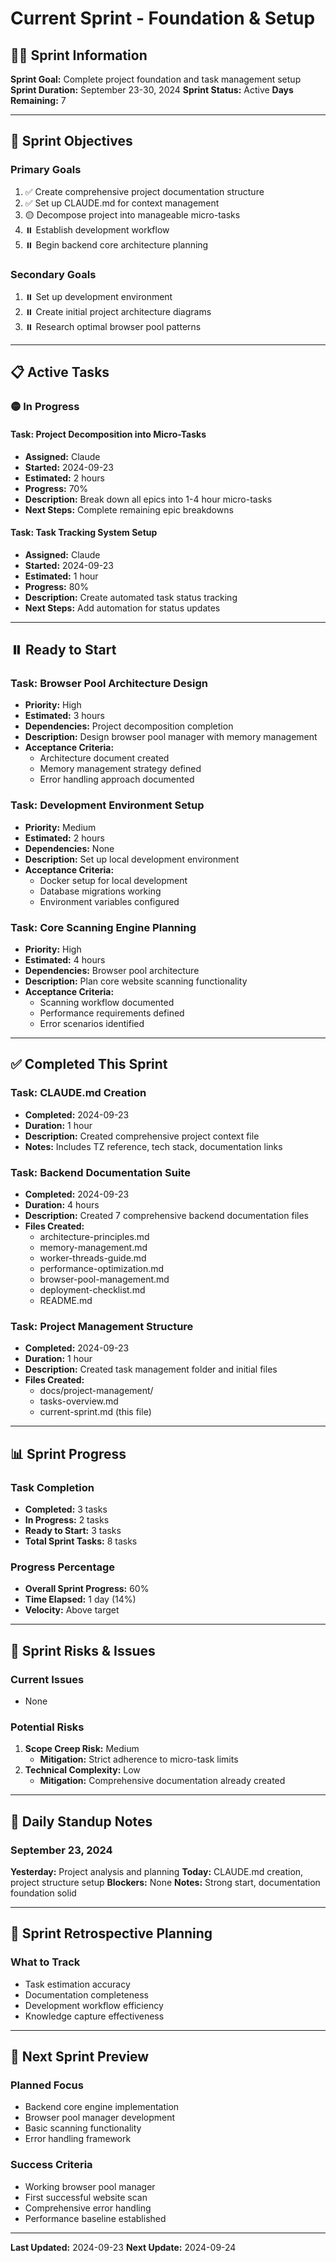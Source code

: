 # Current Sprint - Foundation & Setup

## 🏃‍♂️ Sprint Information

**Sprint Goal:** Complete project foundation and task management setup
**Sprint Duration:** September 23-30, 2024
**Sprint Status:** Active
**Days Remaining:** 7

---

## 🎯 Sprint Objectives

### Primary Goals
1. ✅ Create comprehensive project documentation structure
2. ✅ Set up CLAUDE.md for context management
3. 🟡 Decompose project into manageable micro-tasks
4. ⏸️ Establish development workflow
5. ⏸️ Begin backend core architecture planning

### Secondary Goals
1. ⏸️ Set up development environment
2. ⏸️ Create initial project architecture diagrams
3. ⏸️ Research optimal browser pool patterns

---

## 📋 Active Tasks

### 🟡 In Progress

#### Task: Project Decomposition into Micro-Tasks
- **Assigned:** Claude
- **Started:** 2024-09-23
- **Estimated:** 2 hours
- **Progress:** 70%
- **Description:** Break down all epics into 1-4 hour micro-tasks
- **Next Steps:** Complete remaining epic breakdowns

#### Task: Task Tracking System Setup
- **Assigned:** Claude
- **Started:** 2024-09-23
- **Estimated:** 1 hour
- **Progress:** 80%
- **Description:** Create automated task status tracking
- **Next Steps:** Add automation for status updates

---

## ⏸️ Ready to Start

### Task: Browser Pool Architecture Design
- **Priority:** High
- **Estimated:** 3 hours
- **Dependencies:** Project decomposition completion
- **Description:** Design browser pool manager with memory management
- **Acceptance Criteria:**
  - Architecture document created
  - Memory management strategy defined
  - Error handling approach documented

### Task: Development Environment Setup
- **Priority:** Medium
- **Estimated:** 2 hours
- **Dependencies:** None
- **Description:** Set up local development environment
- **Acceptance Criteria:**
  - Docker setup for local development
  - Database migrations working
  - Environment variables configured

### Task: Core Scanning Engine Planning
- **Priority:** High
- **Estimated:** 4 hours
- **Dependencies:** Browser pool architecture
- **Description:** Plan core website scanning functionality
- **Acceptance Criteria:**
  - Scanning workflow documented
  - Performance requirements defined
  - Error scenarios identified

---

## ✅ Completed This Sprint

### Task: CLAUDE.md Creation
- **Completed:** 2024-09-23
- **Duration:** 1 hour
- **Description:** Created comprehensive project context file
- **Notes:** Includes TZ reference, tech stack, documentation links

### Task: Backend Documentation Suite
- **Completed:** 2024-09-23
- **Duration:** 4 hours
- **Description:** Created 7 comprehensive backend documentation files
- **Files Created:**
  - architecture-principles.md
  - memory-management.md
  - worker-threads-guide.md
  - performance-optimization.md
  - browser-pool-management.md
  - deployment-checklist.md
  - README.md

### Task: Project Management Structure
- **Completed:** 2024-09-23
- **Duration:** 1 hour
- **Description:** Created task management folder and initial files
- **Files Created:**
  - docs/project-management/
  - tasks-overview.md
  - current-sprint.md (this file)

---

## 📊 Sprint Progress

### Task Completion
- **Completed:** 3 tasks
- **In Progress:** 2 tasks
- **Ready to Start:** 3 tasks
- **Total Sprint Tasks:** 8 tasks

### Progress Percentage
- **Overall Sprint Progress:** 60%
- **Time Elapsed:** 1 day (14%)
- **Velocity:** Above target

---

## 🚨 Sprint Risks & Issues

### Current Issues
- None

### Potential Risks
1. **Scope Creep Risk:** Medium
   - **Mitigation:** Strict adherence to micro-task limits
2. **Technical Complexity:** Low
   - **Mitigation:** Comprehensive documentation already created

---

## 📝 Daily Standup Notes

### September 23, 2024
**Yesterday:** Project analysis and planning
**Today:** CLAUDE.md creation, project structure setup
**Blockers:** None
**Notes:** Strong start, documentation foundation solid

---

## 🎯 Sprint Retrospective Planning

### What to Track
- Task estimation accuracy
- Documentation completeness
- Development workflow efficiency
- Knowledge capture effectiveness

---

## 📅 Next Sprint Preview

### Planned Focus
- Backend core engine implementation
- Browser pool manager development
- Basic scanning functionality
- Error handling framework

### Success Criteria
- Working browser pool manager
- First successful website scan
- Comprehensive error handling
- Performance baseline established

---

**Last Updated:** 2024-09-23
**Next Update:** 2024-09-24